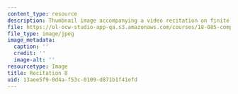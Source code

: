 ```yaml
---
content_type: resource
description: Thumbnail image accompanying a video recitation on finite elements.
file: https://ol-ocw-studio-app-qa.s3.amazonaws.com/courses/18-085-computational-science-and-engineering-i-fall-2008/13aee5f90d4af53c0109d871b1f41efd_r8.jpg
file_type: image/jpeg
image_metadata:
  caption: ''
  credit: ''
  image-alt: ''
resourcetype: Image
title: Recitation 8
uid: 13aee5f9-0d4a-f53c-0109-d871b1f41efd
---
```

